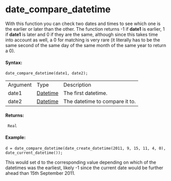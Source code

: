 # date_compare_datetime

With this function you can check two dates and times to see which one is
the earlier or later than the other. The function returns -1 if
**date1** is earlier, 1 if **date1** is later and 0 if they are the
same, although since this takes time into account as well, a 0 for
matching is very rare (it literally has to be the same second of the
same day of the same month of the same year to return a 0).

#### Syntax:

``` gml
date_compare_datetime(date1, date2);
```

|          |                                                                                                                         |                                |
|----------|-------------------------------------------------------------------------------------------------------------------------|--------------------------------|
| Argument | Type                                                                                                                    | Description                    |
| date1    |  [Datetime](../../../../../GameMaker_Language/GML_Reference/Maths_And_Numbers/Date_And_Time/date_current_datetime)  | The first datetime.            |
| date2    |  [Datetime](../../../../../GameMaker_Language/GML_Reference/Maths_And_Numbers/Date_And_Time/date_current_datetime)  | The datetime to compare it to. |

#### Returns:

``` gml
 Real
```

#### Example:

``` gml
d = date_compare_datetime(date_create_datetime(2011, 9, 15, 11, 4, 0), date_current_datetime());
```

This would set d to the corresponding value depending on which of the
datetimes was the earliest, likely -1 since the current date would be
further ahead than 15th September 2011.
